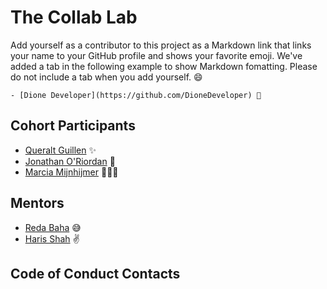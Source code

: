 # The Collab Lab

Add yourself as a contributor to this project as a Markdown link that links your name to your GitHub profile and shows your favorite emoji. We've added a tab in the following example to show Markdown fomatting. Please do not include a tab when you add yourself. 😄

    - [Dione Developer](https://github.com/DioneDeveloper) 💅

## Cohort Participants

- [Queralt Guillen](https://github.com/Wyna-7) ✨
- [Jonathan O'Riordan](https://github.com/joriordan332) 🤟
- [Marcia Mijnhijmer](https://github.com/marshjaja) 🤸🏾‍♀

## Mentors

- [Reda Baha](https://github.com/redapy) 😅
- [Haris Shah](https://github.com/hariscs) ✌

## Code of Conduct Contacts
